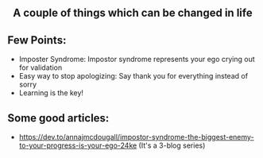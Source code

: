 <h2 align = "center">A couple of things which can be changed in life</h2>

## Few Points:
 * Imposter Syndrome: Impostor syndrome represents your ego crying out for validation
 * Easy way to stop apologizing: Say thank you for everything instead of sorry
 * Learning is the key!
 
## Some good articles:
 * https://dev.to/annajmcdougall/impostor-syndrome-the-biggest-enemy-to-your-progress-is-your-ego-24ke (It's a 3-blog series)
